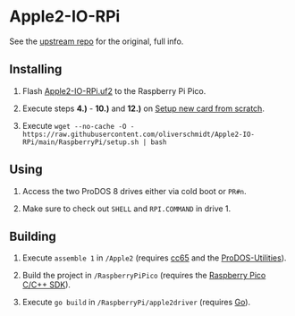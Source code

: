 # Apple2-IO-RPi

See the [upstream repo](https://github.com/tjboldt/Apple2-IO-RPi) for the original, full info.

## Installing

1. Flash [Apple2-IO-RPi.uf2](https://github.com/oliverschmidt/Apple2-IO-RPi/releases/latest/download/Apple2-IO-RPi.uf2) to the Raspberry Pi Pico.

2. Execute steps __4.)__ - __10.)__ and __12.)__ on [Setup new card from scratch](https://github.com/tjboldt/Apple2-IO-RPi/discussions/63).

3. Execute `wget --no-cache -O - https://raw.githubusercontent.com/oliverschmidt/Apple2-IO-RPi/main/RaspberryPi/setup.sh | bash`

## Using

1. Access the two ProDOS 8 drives either via cold boot or `PR#n`.

2. Make sure to check out `SHELL` and `RPI.COMMAND` in drive 1.

## Building

1. Execute `assemble 1` in `/Apple2` (requires [cc65](https://cc65.github.io/) and the [ProDOS-Utilities](https://github.com/tjboldt/ProDOS-Utilities)).

2. Build the project in `/RaspberryPiPico` (requires the [Raspberry Pico C/C++ SDK](https://www.raspberrypi.com/documentation/microcontrollers/c_sdk.html)).

3. Execute `go build` in `/RaspberryPi/apple2driver` (requires [Go](https://go.dev/)).
